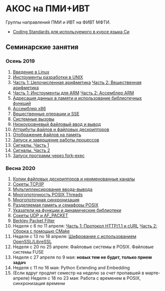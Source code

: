 # АКОС на ПМИ+ИВТ

Группы направлений ПМИ и ИВТ на ФИВТ МФТИ.

 * [Coding Standards для используемого в курсе языка Си](practice/codestyle.md)

## Семинарские занятия

### Осень 2019

 1. [Введение в Linux](practice/linux_basics/intro.md)
  2. [Инструменты разработки в UNIX](practice/linux_basics/devtools.md)
 3. [Часть 1: Целочисленная арифметика](practice/integers/)
 [Часть 2: Вещественная арифметика](practice/ieee754/)
 4. [Часть 1: Инструменты для ARM](practice/arm/)
 [Часть 2: Ассемблер ARM](practice/asm/arm_basics/)
 5. [Адресация данных в памяти и использование библиотечных функций](practice/arm_globals_plt/)
 6. [Ассемблер x86](practice/asm/x86_basics/)
 7. [Вещественные операции и SSE](practice/asm/x86_fpmath/)
 8. [Системные вызовы](practice/asm/nostdlib_baremetal/)
 9. [Низкоуровневый файловый ввод и вывод](practice/file_io/)
 10. [Аттрибуты файлов и файловых дескрипторов](practice/stat_fcntl/)
 11. [Отображение файлов на память](practice/mmap/)
 12. [Запуск и завершение работы процессов](practice/fork/)
 13. [Сигналы. Часть 1](practice/signal-1/)
 14. [Сигналы. Часть 2](practice/signal-2/)
 15. [Запуск программ через fork-exec](practice/exec-rlimit-ptrace/)


### Весна 2020
 1. [Копии файловых дескрипторов и неименованные каналы](practice/fdup-pipe/)
 2. [Сокеты TCP/IP](practice/sockets-tcp/)
 3. [Мультиплексирование ввода-вывода](practice/epoll/)
 4. [Многопоточность POSIX Threads](practice/pthread/)
 5. [Многопоточная синхронизация](practice/mutex-condvar-atomic/)
 6. [Разделяемая память и семафоры POSIX](practice/posix_ipc/)
 7. [Указатели на функции и динамические библиотеки](practice/function-pointers/)
 8. [Сокеты UDP и AF_PACKET](practice/sockets-udp/)
 9. [Berkley Packet Filter](practice/bpf/)
 10. Неделя с 6 по 11 апреля: [Часть 1: Протокол HTTP/1.1 и cURL](practice/http-curl/) [Часть 2: Сборка с помощью CMake](practice/linux_basics/cmake.md)
 11. Неделя с 13 по 18 апреля: [Шифрование с использованием OpenSSL/LibreSSL](practice/openssl/)
 12. Неделя с 20 по 25 апреля: Файловые системы в POSIX. Файловые системы FUSE
 13. Неделя с 27 апреля по 9 мая: **новых тем не будет, только прием задач**
 14. Неделя с 11 по 16 мая: Python Extending and Embedding
 15. (Если вдруг продлят семестр на неделю за счет пропавшей в марте-апреле) Неделя с 18 по 23 мая: Работа с временем в POSIX, синхронизация времени
